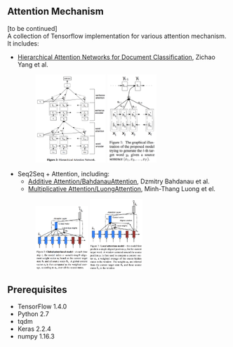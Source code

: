 ## Attention Mechanism
[to be continued]  
A collection of Tensorflow implementation for various attention mechanism.
It includes:
- [Hierarchical Attention Networks for Document Classification](http://www.aclweb.org/anthology/N16-1174), Zichao Yang et al. 
  <figure class="half">
  <img src="./pics/han.png" width = 40%/>
  <img src="./pics/joint.png" width = 28%/>
  </figure>
- Seq2Seq + Attention, including: 
  - [Additive Attention/BahdanauAttention](https://arxiv.org/abs/1409.0473), Dzmitry Bahdanau et al.
  - [Multiplicative Attention/LuongAttention](https://arxiv.org/abs/1508.04025), Minh-Thang Luong et el. 
  <figure class="half">
  <img src="./pics/global.png" width = 30%/>
  <img src="./pics/local.png" width = 30%/>
  </figure>
## Prerequisites
 - TensorFlow 1.4.0
 - Python 2.7
 - tqdm
 - Keras 2.2.4
 - numpy 1.16.3



